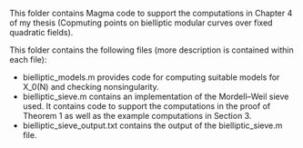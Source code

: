 This folder contains Magma code to support the computations in Chapter 4 of my thesis (Copmuting points on bielliptic modular curves over fixed quadratic fields).

This folder contains the following files (more description is contained within each file):

- bielliptic_models.m provides code for computing suitable models for X_0(N) and checking nonsingularity.
- bielliptic_sieve.m contains an implementation of the Mordell–Weil sieve used. It contains code to support the computations in the proof of Theorem 1 as well as the example computations in Section 3.
- bielliptic_sieve_output.txt contains the output of the bielliptic_sieve.m file.
